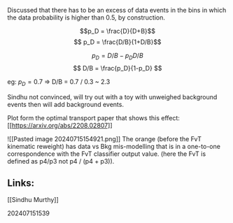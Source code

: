 Discussed that there has to be an excess of data events in the bins in which the data probability is higher than 0.5, by construction.


$$p_D = \frac{D}{D+B}$$
$$ p_D = \frac{D/B}{1+D/B}$$

$$ p_D = D/B - p_D D/B$$
$$ D/B = \frac{p_D}{1-p_D} $$

eg: $p_D  = 0.7$  => D/B = 0.7 / 0.3 ~ 2.3

Sindhu not convinced,  will try out with a toy with unweighed background events then will add background events.

Plot form the optimal transport paper that shows this effect:
[[https://arxiv.org/abs/2208.02807]]

![[Pasted image 20240715154921.png]]
The orange (before the FvT kinematic reweight) has data vs Bkg mis-modelling that is in a one-to-one correspondence with the FvT classifier output value.   (here the FvT is defined as p4/p3 not p4 / (p4 + p3)).


## Links: 
[[Sindhu Murthy]]


202407151539
